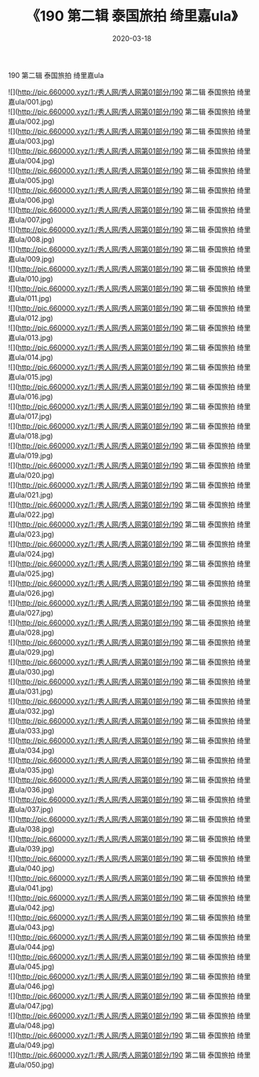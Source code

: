 ﻿---
layout: post
title:  《190 第二辑 泰国旅拍 绮里嘉ula》
date:   2020-03-18
img: http://pic.660000.xyz/1:/秀人网/秀人网第01部分/190 第二辑 泰国旅拍 绮里嘉ula/000.jpg
categories: [美女, 清纯, 唯美]
---

190 第二辑 泰国旅拍 绮里嘉ula

  ![](http://pic.660000.xyz/1:/秀人网/秀人网第01部分/190 第二辑 泰国旅拍 绮里嘉ula/001.jpg) <br> ![](http://pic.660000.xyz/1:/秀人网/秀人网第01部分/190 第二辑 泰国旅拍 绮里嘉ula/002.jpg) <br> ![](http://pic.660000.xyz/1:/秀人网/秀人网第01部分/190 第二辑 泰国旅拍 绮里嘉ula/003.jpg) <br> ![](http://pic.660000.xyz/1:/秀人网/秀人网第01部分/190 第二辑 泰国旅拍 绮里嘉ula/004.jpg) <br> ![](http://pic.660000.xyz/1:/秀人网/秀人网第01部分/190 第二辑 泰国旅拍 绮里嘉ula/005.jpg) <br> ![](http://pic.660000.xyz/1:/秀人网/秀人网第01部分/190 第二辑 泰国旅拍 绮里嘉ula/006.jpg) <br> ![](http://pic.660000.xyz/1:/秀人网/秀人网第01部分/190 第二辑 泰国旅拍 绮里嘉ula/007.jpg) <br> ![](http://pic.660000.xyz/1:/秀人网/秀人网第01部分/190 第二辑 泰国旅拍 绮里嘉ula/008.jpg) <br> ![](http://pic.660000.xyz/1:/秀人网/秀人网第01部分/190 第二辑 泰国旅拍 绮里嘉ula/009.jpg) <br> ![](http://pic.660000.xyz/1:/秀人网/秀人网第01部分/190 第二辑 泰国旅拍 绮里嘉ula/010.jpg) <br> ![](http://pic.660000.xyz/1:/秀人网/秀人网第01部分/190 第二辑 泰国旅拍 绮里嘉ula/011.jpg) <br> ![](http://pic.660000.xyz/1:/秀人网/秀人网第01部分/190 第二辑 泰国旅拍 绮里嘉ula/012.jpg) <br> ![](http://pic.660000.xyz/1:/秀人网/秀人网第01部分/190 第二辑 泰国旅拍 绮里嘉ula/013.jpg) <br> ![](http://pic.660000.xyz/1:/秀人网/秀人网第01部分/190 第二辑 泰国旅拍 绮里嘉ula/014.jpg) <br> ![](http://pic.660000.xyz/1:/秀人网/秀人网第01部分/190 第二辑 泰国旅拍 绮里嘉ula/015.jpg) <br> ![](http://pic.660000.xyz/1:/秀人网/秀人网第01部分/190 第二辑 泰国旅拍 绮里嘉ula/016.jpg) <br> ![](http://pic.660000.xyz/1:/秀人网/秀人网第01部分/190 第二辑 泰国旅拍 绮里嘉ula/017.jpg) <br> ![](http://pic.660000.xyz/1:/秀人网/秀人网第01部分/190 第二辑 泰国旅拍 绮里嘉ula/018.jpg) <br> ![](http://pic.660000.xyz/1:/秀人网/秀人网第01部分/190 第二辑 泰国旅拍 绮里嘉ula/019.jpg) <br> ![](http://pic.660000.xyz/1:/秀人网/秀人网第01部分/190 第二辑 泰国旅拍 绮里嘉ula/020.jpg) <br> ![](http://pic.660000.xyz/1:/秀人网/秀人网第01部分/190 第二辑 泰国旅拍 绮里嘉ula/021.jpg) <br> ![](http://pic.660000.xyz/1:/秀人网/秀人网第01部分/190 第二辑 泰国旅拍 绮里嘉ula/022.jpg) <br> ![](http://pic.660000.xyz/1:/秀人网/秀人网第01部分/190 第二辑 泰国旅拍 绮里嘉ula/023.jpg) <br> ![](http://pic.660000.xyz/1:/秀人网/秀人网第01部分/190 第二辑 泰国旅拍 绮里嘉ula/024.jpg) <br> ![](http://pic.660000.xyz/1:/秀人网/秀人网第01部分/190 第二辑 泰国旅拍 绮里嘉ula/025.jpg) <br> ![](http://pic.660000.xyz/1:/秀人网/秀人网第01部分/190 第二辑 泰国旅拍 绮里嘉ula/026.jpg) <br> ![](http://pic.660000.xyz/1:/秀人网/秀人网第01部分/190 第二辑 泰国旅拍 绮里嘉ula/027.jpg) <br> ![](http://pic.660000.xyz/1:/秀人网/秀人网第01部分/190 第二辑 泰国旅拍 绮里嘉ula/028.jpg) <br> ![](http://pic.660000.xyz/1:/秀人网/秀人网第01部分/190 第二辑 泰国旅拍 绮里嘉ula/029.jpg) <br> ![](http://pic.660000.xyz/1:/秀人网/秀人网第01部分/190 第二辑 泰国旅拍 绮里嘉ula/030.jpg) <br> ![](http://pic.660000.xyz/1:/秀人网/秀人网第01部分/190 第二辑 泰国旅拍 绮里嘉ula/031.jpg) <br> ![](http://pic.660000.xyz/1:/秀人网/秀人网第01部分/190 第二辑 泰国旅拍 绮里嘉ula/032.jpg) <br> ![](http://pic.660000.xyz/1:/秀人网/秀人网第01部分/190 第二辑 泰国旅拍 绮里嘉ula/033.jpg) <br> ![](http://pic.660000.xyz/1:/秀人网/秀人网第01部分/190 第二辑 泰国旅拍 绮里嘉ula/034.jpg) <br> ![](http://pic.660000.xyz/1:/秀人网/秀人网第01部分/190 第二辑 泰国旅拍 绮里嘉ula/035.jpg) <br> ![](http://pic.660000.xyz/1:/秀人网/秀人网第01部分/190 第二辑 泰国旅拍 绮里嘉ula/036.jpg) <br> ![](http://pic.660000.xyz/1:/秀人网/秀人网第01部分/190 第二辑 泰国旅拍 绮里嘉ula/037.jpg) <br> ![](http://pic.660000.xyz/1:/秀人网/秀人网第01部分/190 第二辑 泰国旅拍 绮里嘉ula/038.jpg) <br> ![](http://pic.660000.xyz/1:/秀人网/秀人网第01部分/190 第二辑 泰国旅拍 绮里嘉ula/039.jpg) <br> ![](http://pic.660000.xyz/1:/秀人网/秀人网第01部分/190 第二辑 泰国旅拍 绮里嘉ula/040.jpg) <br> ![](http://pic.660000.xyz/1:/秀人网/秀人网第01部分/190 第二辑 泰国旅拍 绮里嘉ula/041.jpg) <br> ![](http://pic.660000.xyz/1:/秀人网/秀人网第01部分/190 第二辑 泰国旅拍 绮里嘉ula/042.jpg) <br> ![](http://pic.660000.xyz/1:/秀人网/秀人网第01部分/190 第二辑 泰国旅拍 绮里嘉ula/043.jpg) <br> ![](http://pic.660000.xyz/1:/秀人网/秀人网第01部分/190 第二辑 泰国旅拍 绮里嘉ula/044.jpg) <br> ![](http://pic.660000.xyz/1:/秀人网/秀人网第01部分/190 第二辑 泰国旅拍 绮里嘉ula/045.jpg) <br> ![](http://pic.660000.xyz/1:/秀人网/秀人网第01部分/190 第二辑 泰国旅拍 绮里嘉ula/046.jpg) <br> ![](http://pic.660000.xyz/1:/秀人网/秀人网第01部分/190 第二辑 泰国旅拍 绮里嘉ula/047.jpg) <br> ![](http://pic.660000.xyz/1:/秀人网/秀人网第01部分/190 第二辑 泰国旅拍 绮里嘉ula/048.jpg) <br> ![](http://pic.660000.xyz/1:/秀人网/秀人网第01部分/190 第二辑 泰国旅拍 绮里嘉ula/049.jpg) <br> ![](http://pic.660000.xyz/1:/秀人网/秀人网第01部分/190 第二辑 泰国旅拍 绮里嘉ula/050.jpg) <br>
